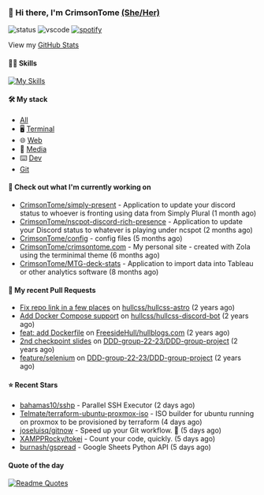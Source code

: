 ### 👋 Hi there, I'm CrimsonTome [(She/Her)](https://en.pronouns.page/@crimsontome427) 

![status](https://api.statusbadges.me/badge/status/449573875743981569?simple=true)
![vscode](https://api.statusbadges.me/badge/vscode/449573875743981569)
[![spotify](https://api.statusbadges.me/badge/spotify/449573875743981569)](https://api.statusbadges.me/openspotify/449573875743981569)  

View my [GitHub Stats](/pages/stats.md)  

#### 🤹🏻 Skills

[![My Skills](https://skillicons.dev/icons?i=git,docker,bash,cs,github,githubactions,gitlab,windows,linux,debian,ubuntu,prometheus,grafana,py,md,raspberrypi,azure,aws,nginx&perline=5)](https://skillicons.dev)

#### 🛠 My stack

- [All](https://github.com/stars/CrimsonTome/lists/my-stack)
- 🖥️ [Terminal](https://github.com/stars/CrimsonTome/lists/terminal)
- 🌐 [Web](https://github.com/stars/CrimsonTome/lists/web)
- 📔 [Media](https://github.com/stars/CrimsonTome/lists/media)
- ⌨️ [Dev](https://github.com/stars/CrimsonTome/lists/dev)
- [Git](https://github.com/stars/CrimsonTome/lists/git)
  
#### 👷 Check out what I'm currently working on

- [CrimsonTome/simply-present](https://github.com/CrimsonTome/simply-present) - Application to update your discord status to whoever is fronting using data from Simply Plural (1 month ago)
- [CrimsonTome/nscpot-discord-rich-presence](https://github.com/CrimsonTome/nscpot-discord-rich-presence) - Application to update your Discord status to whatever is playing under ncspot (2 months ago)
- [CrimsonTome/config](https://github.com/CrimsonTome/config) - config files (5 months ago)
- [CrimsonTome/crimsontome.com](https://github.com/CrimsonTome/crimsontome.com) - My personal site - created with Zola using the terminimal theme (6 months ago)
- [CrimsonTome/MTG-deck-stats](https://github.com/CrimsonTome/MTG-deck-stats) - Application to import data into Tableau or other analytics software (8 months ago)


#### 🔨 My recent Pull Requests

- [Fix repo link in a few places](https://github.com/hullcss/hullcss-astro/pull/18) on [hullcss/hullcss-astro](https://github.com/hullcss/hullcss-astro) (2 years ago)
- [Add Docker Compose support](https://github.com/hullcss/hullcss-discord-bot/pull/205) on [hullcss/hullcss-discord-bot](https://github.com/hullcss/hullcss-discord-bot) (2 years ago)
- [feat: add Dockerfile](https://github.com/FreesideHull/hullblogs.com/pull/15) on [FreesideHull/hullblogs.com](https://github.com/FreesideHull/hullblogs.com) (2 years ago)
- [2nd checkpoint slides](https://github.com/DDD-group-22-23/DDD-group-project/pull/7) on [DDD-group-22-23/DDD-group-project](https://github.com/DDD-group-22-23/DDD-group-project) (2 years ago)
- [feature/selenium](https://github.com/DDD-group-22-23/DDD-group-project/pull/6) on [DDD-group-22-23/DDD-group-project](https://github.com/DDD-group-22-23/DDD-group-project) (2 years ago)

#### ⭐ Recent Stars

- [bahamas10/sshp](https://github.com/bahamas10/sshp) - Parallel SSH Executor (2 days ago)
- [Telmate/terraform-ubuntu-proxmox-iso](https://github.com/Telmate/terraform-ubuntu-proxmox-iso) - ISO builder for ubuntu running on proxmox to be provisioned by terraform  (4 days ago)
- [joseluisq/gitnow](https://github.com/joseluisq/gitnow) - Speed up your Git workflow. :tropical_fish: (5 days ago)
- [XAMPPRocky/tokei](https://github.com/XAMPPRocky/tokei) - Count your code, quickly. (5 days ago)
- [burnash/gspread](https://github.com/burnash/gspread) - Google Sheets Python API (5 days ago)

#### Quote of the day

[![Readme Quotes](https://quotes-github-readme.vercel.app/api?type=horizontal&theme=dark)](https://github.com/piyushsuthar/github-readme-quotes)
<br>
